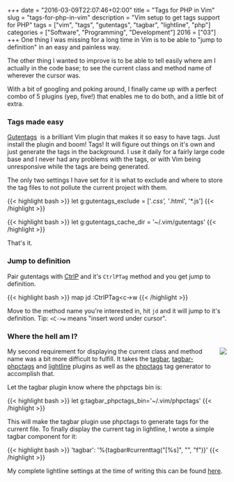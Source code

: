 +++
date = "2016-03-09T22:07:46+02:00"
title = "Tags for PHP in Vim"
slug = "tags-for-php-in-vim"
description = "Vim setup to get tags support for PHP"
tags = ["vim", "tags", "gutentags", "tagbar", "lightline", "php"]
categories = ["Software", "Programming", "Development"]
2016 = ["03"]
+++
One thing I was missing for a long time in Vim is to be able to "jump to definition" in an easy and painless way.

The other thing I wanted to improve is to be able to tell easily where am I actually in the code base; to see the current class and method name of wherever the cursor was.

With a bit of googling and poking around, I finally came up with a perfect combo of 5 plugins (yep, five!) that enables me to do both, and a little bit of extra.

<h3>
Tags made easy
</h3>

<a href="https://github.com/ludovicchabant/vim-gutentags">Gutentags</a>&nbsp; is a brilliant Vim plugin that makes it so easy to have tags. Just install the plugin and boom! Tags! It will figure out things on it's own and just generate the tags in the background. I use it daily for a fairly large code base and I never had any problems with the tags, or with Vim being unresponsive while the tags are being generated.

The only two settings I have set for it is what to exclude and where to store the tag files to not pollute the current project with them.

{{< highlight bash >}}
let g:gutentags_exclude = ['*.css', '*.html', '*.js']
{{< /highlight >}}

{{< highlight bash >}}
let g:gutentags_cache_dir = '~/.vim/gutentags'
{{< /highlight >}}

That's it.

<h3>Jump to definition</h3>

Pair gutentags with <a href="https://github.com/ctrlpvim/ctrlp.vim">CtrlP</a>  and it's <code>CtrlPTag</code> method and you get jump to definition.

{{< highlight bash >}}
map <silent> <leader>jd :CtrlPTag<cr><c-\>w
{{< /highlight >}}

Move to the method name you're interested in, hit <code><leader>jd</code> and it will jump to it's definition. Tip: <code><C-\>w</code> means "insert word under cursor".

<h3>Where the hell am I?</h3>

<img unselectable="on" style="cursor: default; float: right; margin: 0px 0px 10px 10px;" src="http://robertbasic.com/static/img/posts/vim-lightline-tagbar.png">

My second requirement for displaying the current class and method name was a bit more difficult to fulfill. It takes the <a href="https://github.com/majutsushi/tagbar">tagbar</a>, <a href="https://github.com/vim-php/tagbar-phpctags.vim">tagbar-phpctags</a>  and <a href="https://github.com/itchyny/lightline.vim">lightline</a>  plugins as well as the <a href="https://github.com/vim-php/phpctags">phpctags</a>  tag generator to accomplish that.

Let the tagbar plugin know where the phpctags bin is:

{{< highlight bash >}}
let g:tagbar_phpctags_bin='~/.vim/phpctags'
{{< /highlight >}}

This will make the tagbar plugin use phpctags to generate tags for the current file. To finally display the current tag in lightline, I wrote a simple tagbar component for it:

{{< highlight bash >}}
'tagbar': '%{tagbar#currenttag("[%s]", "", "f")}'
{{< /highlight >}}

My complete lightline settings at the time of writing this can be found <a href="https://github.com/robertbasic/vimstuff/blob/178e2ed445dd11f564ab0c5f71b23eb6dc89f918/.vimrc#L222-L238">here</a>.
